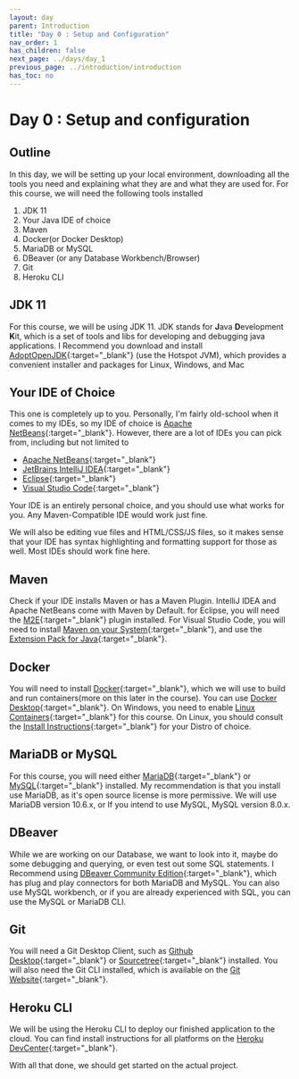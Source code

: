 ```yaml
---
layout: day
parent: Introduction
title: "Day 0 : Setup and Configuration"
nav_order: 1
has_children: false
next_page: ../days/day_1
previous_page: ../introduction/introduction
has_toc: no
---
```


# Day 0 : Setup and configuration

## Outline
In this day, we will be setting up your local environment, downloading all the tools you need and explaining what they are and what they
are used for. For this course, we will need the following tools installed

1. JDK 11
2. Your Java IDE of choice
3. Maven
4. Docker(or Docker Desktop)
5. MariaDB or MySQL
6. DBeaver (or any Database Workbench/Browser)
7. Git
8. Heroku CLI

## JDK 11
For this course, we will be using JDK 11. JDK stands for **J**ava **D**evelopment **K**it, which is a set of tools and libs for developing
and debugging java applications. I Recommend you download and install [AdoptOpenJDK](https://adoptopenjdk.net/){:target="_blank"} (use the Hotspot JVM), which provides a convenient installer
and packages for Linux, Windows, and Mac

## Your IDE of Choice
This one is completely up to you. Personally, I'm fairly old-school when it comes to my IDEs, so my IDE of choice is 
[Apache NetBeans](https://netbeans.apache.org/){:target="_blank"}. However, there are a lot of IDEs you can pick from, including but not
limited to

- [Apache NetBeans](https://netbeans.apache.org/){:target="_blank"}
- [JetBrains IntelliJ IDEA](https://www.jetbrains.com/idea/download/){:target="_blank"}
- [Eclipse](https://www.eclipse.org/downloads/){:target="_blank"}
- [Visual Studio Code](https://code.visualstudio.com/){:target="_blank"}

Your IDE is an entirely personal choice, and you should use what works for you. Any Maven-Compatible IDE would work just fine.

We will also be editing vue files and HTML/CSS/JS files, so it makes sense that your IDE has syntax highlighting and formatting support for
those as well. Most IDEs should work fine here.

## Maven
Check if your IDE installs Maven or has a Maven Plugin. IntelliJ IDEA and Apache NetBeans come with Maven by Default. for Eclipse, you will
need the [M2E](https://www.eclipse.org/m2e/){:target="_blank"} plugin installed. For Visual Studio Code, you will need to install 
[Maven on your System](https://maven.apache.org/install.html){:target="_blank"}, and use the 
[Extension Pack for Java](https://marketplace.visualstudio.com/items?itemName=vscjava.vscode-java-pack){:target="_blank"}.

## Docker
You will need to install [Docker](https://www.docker.com/){:target="_blank"}, which we will use to build and run containers(more on this later 
in the course). You can use [Docker Desktop](https://www.docker.com/products/docker-desktop/){:target="_blank"}. On Windows, you need to enable
[Linux Containers](https://docs.docker.com/desktop/windows/#switch-between-windows-and-linux-containers){:target="_blank"} for this course.
On Linux, you should consult the [Install Instructions](https://docs.docker.com/desktop/linux/install/){:target="_blank"} for your Distro of
choice.

## MariaDB or MySQL
For this course, you will need either [MariaDB](https://mariadb.org/download/?t=mariadb&p=mariadb&r=10.6.7){:target="_blank"} 
or [MySQL](https://dev.mysql.com/downloads/mysql/){:target="_blank"}  installed. My recommendation is that you install use MariaDB, as it's open source license is more permissive. We will use MariaDB version 10.6.x, or If you intend to use MySQL, MySQL version 8.0.x. 

## DBeaver
While we are working on our Database, we want to look into it, maybe do some debugging and querying, or even test out some SQL statements.
I Recommend using [DBeaver Community Edition](https://dbeaver.io/download/){:target="_blank"}, which has plug and play connectors for both MariaDB and MySQL. You can also use MySQL workbench, or if you are already experienced with SQL, you can use the MySQL or MariaDB CLI.


## Git

You will need a Git Desktop Client, such as [Github Desktop](https://desktop.github.com/){:target="_blank"} 
or [Sourcetree](https://www.sourcetreeapp.com/){:target="_blank"} installed. You will also need the Git CLI installed, which is available on the [Git Website](https://git-scm.com/downloads){:target="_blank"}.


## Heroku CLI

We will be using the Heroku CLI to deploy our finished application to the cloud. You can find install instructions for all platforms on the 
[Heroku DevCenter](https://devcenter.heroku.com/articles/heroku-cli#install-the-heroku-cli){:target="_blank"}.


With all that done, we should get started on the actual project.
